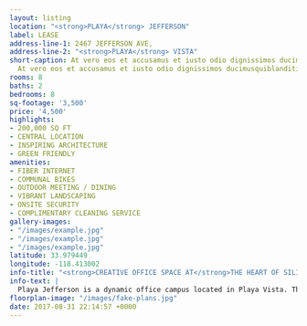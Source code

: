 ```yaml
---
layout: listing
location: "<strong>PLAYA</strong> JEFFERSON"
label: LEASE
address-line-1: 2467 JEFFERSON AVE,
address-line-2: "<strong>PLAYA</strong> VISTA"
short-caption: At vero eos et accusamus et iusto odio dignissimos ducimus qui blanditiis
  At vero eos et accusamus et iusto odio dignissimos ducimusquiblanditiis
rooms: 8
baths: 2
bedrooms: 8
sq-footage: '3,500'
price: '4,500'
highlights:
- 200,000 SQ FT
- CENTRAL LOCATION
- INSPIRING ARCHITECTURE
- GREEN FRIENDLY
amenities:
- FIBER INTERNET
- COMMUNAL BIKES
- OUTDOOR MEETING / DINING
- VIBRANT LANDSCAPING
- ONSITE SECURITY
- COMPLIMENTARY CLEANING SERVICE
gallery-images:
- "/images/example.jpg"
- "/images/example.jpg"
- "/images/example.jpg"
latitude: 33.979449
longitude: -118.413002
info-title: "<strong>CREATIVE OFFICE SPACE AT</strong>THE HEART OF SILICON BEACH."
info-text: |
  Playa Jefferson is a dynamic office campus located in Playa Vista. The campus features over 200,000 square feet of creative office space, with dramatic and distincitive architecure, substantial experior shared communal space, easy access to both the 90 and the 405 freeways, and is directly across the street from all of the amenitite at Runway Playa Vista.
floorplan-image: "/images/fake-plans.jpg"
date: 2017-08-31 22:14:57 +0000
---
```

